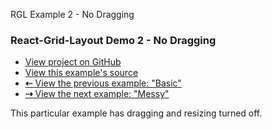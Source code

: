    RGL Example 2 - No Dragging

### React-Grid-Layout Demo 2 - No Dragging

*   [View project on GitHub](https://github.com/STRML/react-grid-layout)
*   [View this example's source](https://github.com/STRML/react-grid-layout/blob/master/test/examples/2-no-dragging.jsx)
*   [**⇠** View the previous example: "Basic"](1-basic.html)
*   [**⇢** View the next example: "Messy"](3-messy.html)

This particular example has dragging and resizing turned off.